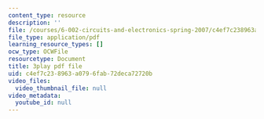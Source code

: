 ```yaml
---
content_type: resource
description: ''
file: /courses/6-002-circuits-and-electronics-spring-2007/c4ef7c238963a0796fab72deca72720b_-gRXU-O1FY4.pdf
file_type: application/pdf
learning_resource_types: []
ocw_type: OCWFile
resourcetype: Document
title: 3play pdf file
uid: c4ef7c23-8963-a079-6fab-72deca72720b
video_files:
  video_thumbnail_file: null
video_metadata:
  youtube_id: null
---
```

